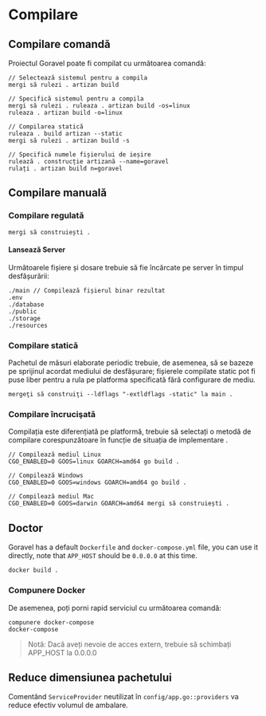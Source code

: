 # Compilare

## Compilare comandă

Proiectul Goravel poate fi compilat cu următoarea comandă:

```
// Selectează sistemul pentru a compila
mergi să rulezi . artizan build

// Specifică sistemul pentru a compila
mergi să rulezi . ruleaza . artizan build -os=linux
ruleaza . artizan build -o=linux

// Compilarea statică
ruleaza . build artizan --static
mergi să rulezi . artizan build -s

// Specifică numele fișierului de ieșire
rulează . construcție artizană --name=goravel
rulați . artizan build n=goravel
```

## Compilare manuală

### Compilare regulată

```shell
mergi să construiești .
```

#### Lansează Server

Următoarele fișiere și dosare trebuie să fie încărcate pe server în timpul desfășurării:

```
./main // Compilează fișierul binar rezultat
.env
./database
./public
./storage
./resources
```

### Compilare statică

Pachetul de măsuri elaborate periodic trebuie, de asemenea, să se bazeze pe sprijinul acordat mediului de desfășurare; fișierele compilate static
pot fi puse liber pentru a rula pe platforma specificată fără configurare de mediu.

```shell
mergeţi să construiţi --ldflags "-extldflags -static" la main .
```

### Compilare încrucişată

Compilația este diferențiată pe platformă, trebuie să selectați o metodă de compilare corespunzătoare în funcție de situația de implementare
.

```shell
// Compilează mediul Linux
CGO_ENABLED=0 GOOS=linux GOARCH=amd64 go build .

// Compilează Windows
CGO_ENABLED=0 GOOS=windows GOARCH=amd64 go build .

// Compilează mediul Mac
CGO_ENABLED=0 GOOS=darwin GOARCH=amd64 mergi să construiești .
```

## Doctor

Goravel has a default `Dockerfile` and `docker-compose.yml` file, you can use it directly, note that `APP_HOST` should
be `0.0.0.0` at this time.

```shell
docker build .
```

### Compunere Docker

De asemenea, poți porni rapid serviciul cu următoarea comandă:

```shell
compunere docker-compose
docker-compose
```

> Notă: Dacă aveți nevoie de acces extern, trebuie să schimbați APP_HOST la 0.0.0.0

## Reduce dimensiunea pachetului

Comentând `ServiceProvider` neutilizat în `config/app.go::providers` va reduce efectiv volumul de ambalare.
